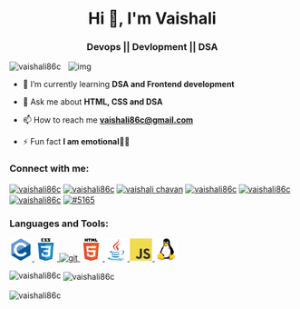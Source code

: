<h1 align="center">Hi 👋, I'm Vaishali</h1>
<h3 align="center">Devops || Devlopment || DSA </h3>
<img align="right" alt="img" width="400" src="https://i.pinimg.com/originals/b8/52/93/b852935a26257463d4d036b8d6f8e345.gif">

<p align="left"> <img src="https://komarev.com/ghpvc/?username=vaishali86c&label=Profile%20views&color=0e75b6&style=flat" alt="vaishali86c" /> </p>

- 🌱 I’m currently learning **DSA and Frontend development**

- 💬 Ask me about **HTML, CSS and DSA**

- 📫 How to reach me **vaishali86c@gmail.com**

- ⚡ Fun fact **I am emotional🥺🥺**

<h3 align="left">Connect with me:</h3>
<p align="left">
<a href="https://codepen.io/vaishali86c" target="blank"><img align="center" src="https://raw.githubusercontent.com/rahuldkjain/github-profile-readme-generator/master/src/images/icons/Social/codepen.svg" alt="vaishali86c" height="30" width="40" /></a>
<a href="https://twitter.com/vaishali86c" target="blank"><img align="center" src="https://raw.githubusercontent.com/rahuldkjain/github-profile-readme-generator/master/src/images/icons/Social/twitter.svg" alt="vaishali86c" height="30" width="40" /></a>
<a href="https://linkedin.com/in/vaishali chavan" target="blank"><img align="center" src="https://raw.githubusercontent.com/rahuldkjain/github-profile-readme-generator/master/src/images/icons/Social/linked-in-alt.svg" alt="vaishali chavan" height="30" width="40" /></a>
<a href="https://codesandbox.com/vaishali86c" target="blank"><img align="center" src="https://raw.githubusercontent.com/rahuldkjain/github-profile-readme-generator/master/src/images/icons/Social/codesandbox.svg" alt="vaishali86c" height="30" width="40" /></a>
<a href="https://instagram.com/vaishali86c" target="blank"><img align="center" src="https://raw.githubusercontent.com/rahuldkjain/github-profile-readme-generator/master/src/images/icons/Social/instagram.svg" alt="vaishali86c" height="30" width="40" /></a>
<a href="https://www.leetcode.com/vaishali86c" target="blank"><img align="center" src="https://raw.githubusercontent.com/rahuldkjain/github-profile-readme-generator/master/src/images/icons/Social/leet-code.svg" alt="vaishali86c" height="30" width="40" /></a>
<a href="https://discord.gg/#5165" target="blank"><img align="center" src="https://raw.githubusercontent.com/rahuldkjain/github-profile-readme-generator/master/src/images/icons/Social/discord.svg" alt="#5165" height="30" width="40" /></a>
</p>

<h3 align="left">Languages and Tools:</h3>
<p align="left"> <a href="https://www.cprogramming.com/" target="_blank" rel="noreferrer"> <img src="https://raw.githubusercontent.com/devicons/devicon/master/icons/c/c-original.svg" alt="c" width="40" height="40"/> </a> <a href="https://www.w3schools.com/css/" target="_blank" rel="noreferrer"> <img src="https://raw.githubusercontent.com/devicons/devicon/master/icons/css3/css3-original-wordmark.svg" alt="css3" width="40" height="40"/> </a> <a href="https://git-scm.com/" target="_blank" rel="noreferrer"> <img src="https://www.vectorlogo.zone/logos/git-scm/git-scm-icon.svg" alt="git" width="40" height="40"/> </a> <a href="https://www.w3.org/html/" target="_blank" rel="noreferrer"> <img src="https://raw.githubusercontent.com/devicons/devicon/master/icons/html5/html5-original-wordmark.svg" alt="html5" width="40" height="40"/> </a> <a href="https://www.java.com" target="_blank" rel="noreferrer"> <img src="https://raw.githubusercontent.com/devicons/devicon/master/icons/java/java-original.svg" alt="java" width="40" height="40"/> </a> <a href="https://developer.mozilla.org/en-US/docs/Web/JavaScript" target="_blank" rel="noreferrer"> <img src="https://raw.githubusercontent.com/devicons/devicon/master/icons/javascript/javascript-original.svg" alt="javascript" width="40" height="40"/> </a> <a href="https://www.linux.org/" target="_blank" rel="noreferrer"> <img src="https://raw.githubusercontent.com/devicons/devicon/master/icons/linux/linux-original.svg" alt="linux" width="40" height="40"/> </a> </p>

<p><img align="left" src="https://github-readme-stats.vercel.app/api/top-langs?username=vaishali86c&show_icons=true&locale=en&layout=compact" alt="vaishali86c" /></p>

<p>&nbsp;<img align="center" src="https://github-readme-stats.vercel.app/api?username=vaishali86c&show_icons=true&locale=en" alt="vaishali86c" /></p>

<p><img align="center" src="https://github-readme-streak-stats.herokuapp.com/?user=vaishali86c&" alt="vaishali86c" /></p>

